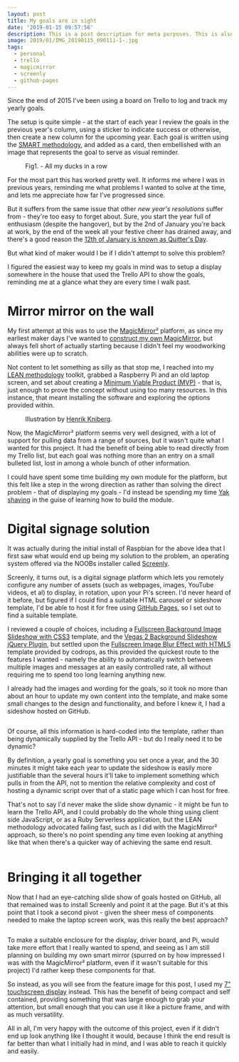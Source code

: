 ```yaml
---
layout: post
title: My goals are in sight
date: '2019-01-15 09:57:56'
description: This is a post description for meta purposes. This is also the excerpt of the article that shows up on the index/home page. Change this in the post YAML.
image: 2019/01/IMG_20190115_090111-1-.jpg
tags:
  - personal
  - trello
  - magicmirror
  - screenly
  - github-pages
---
```


<p class="intro"><span class="dropcap">S</span>ince the end of 2015 I've been using a board on Trello to log and track my yearly goals.</p>

The setup is quite simple - at the start of each year I review the goals in the previous year's column, using a sticker to indicate success or otherwise, then create a new column for the upcoming year. Each goal is written using the [SMART methodology](https://en.wikipedia.org/wiki/SMART_criteria), and added as a card, then embellished with an image that represents the goal to serve as visual reminder.

<figure>
  <img src="{{ '/assets/img/2019/01/trello-goals-1-.png' }}" alt=""> 
  <figcaption>Fig1. - All my ducks in a row</figcaption>
</figure>

For the most part this has worked pretty well. It informs me where I was in previous years, reminding me what problems I wanted to solve at the time, and lets me appreciate how far I've progressed since.

But it suffers from the same issue that other _new year's resolutions_ suffer from - they're too easy to forget about. Sure, you start the year full of enthusiasm (despite the hangover), but by the 2nd of January you're back at work, by the end of the week all your festive cheer has drained away, and there's a good reason the [12th of January is known as Quitter's Day](https://www.independent.co.uk/life-style/quitters-day-new-years-resolutions-give-up-fail-today-a8155386.html).

But what kind of maker would I be if I didn't attempt to solve this problem?

I figured the easiest way to keep my goals in mind was to setup a display somewhere in the house that used the Trello API to show the goals, reminding me at a glance what they are every time I walk past.

# Mirror mirror on the wall

My first attempt at this was to use the [MagicMirror²](https://magicmirror.builders/) platform, as since my earliest maker days I've wanted to [construct my own MagicMirror](https://www.raspberrypi.org/magpi/magic-mirror/), but always fell short of actually starting because I didn't feel my woodworking abilities were up to scratch.

Not content to let something as silly as that stop me, I reached into my [LEAN methodology](https://leankit.com/learn/lean/lean-methodology/) toolkit, grabbed a Raspberry Pi and an old laptop screen, and set about creating a [Minimum Viable Product (MVP)](https://en.wikipedia.org/wiki/Minimum_viable_product) - that is, just enough to prove the concept without using too many resources. In this instance, that meant installing the software and exploring the options provided within.

<figure>
  <img src="{{ '/assets/img/2019/01/mvp.png' }}" alt=""> 
  <figcaption>Illustration by <a href="http://blog.crisp.se/author/henrikkniberg">Henrik Kniberg</a>.</figcaption>
</figure>

Now, the MagicMirror² platform seems very well designed, with a lot of support for pulling data from a range of sources, but it wasn't quite what I wanted for this project. It had the benefit of being able to read directly from my Trello list, but each goal was nothing more than an entry on a small bulleted list, lost in among a whole bunch of other information.

I could have spent some time building my own module for the platform, but this felt like a step in the wrong direction as rather than solving the direct problem - that of displaying my goals - I'd instead be spending my time [Yak shaving](https://seths.blog/2005/03/dont_shave_that/) in the guise of learning how to build the module.

# Digital signage solution

It was actually during the initial install of Raspbian for the above idea that I first saw what would end up being my solution to the problem, an operating system offered via the NOOBs installer called [Screenly](https://www.screenly.io/ose/).

Screenly, it turns out, is a digital signage platform which lets you remotely configure any number of assets (such as webpages, images, YouTube videos, et al) to display, in rotation, upon your Pi's screen. I'd never heard of it before, but figured if I could find a suitable HTML carousel or sideshow template, I'd be able to host it for free using [GitHub Pages](https://pages.github.com/), so I set out to find a suitable template.

I reviewed a couple of choices, including a [Fullscreen Background Image Slideshow with CSS3](https://tympanus.net/codrops/2012/01/02/fullscreen-background-image-slideshow-with-css3/) template, and the [Vegas 2 Background Slideshow jQuery Plugin](https://vegas.jaysalvat.com/), but settled upon the [Fullscreen Image Blur Effect with HTML5](https://tympanus.net/codrops/2011/11/18/fullscreen-image-blur-effect-with-html5/) template provided by codrops, as this provided the quickest route to the features I wanted - namely the ability to automatically switch between multiple images and messages at an easily controlled rate, all without requiring me to spend too long learning anything new.

I already had the images and wording for the goals, so it took no more than about an hour to update my own content into the template, and make some small changes to the design and functionality, and before I knew it, I had a sideshow hosted on GitHub.

<figure>
  <img src="{{ '/assets/img/2019/01/Screenshot_2019-01-15-2019-Saurus-Goals-1-.jpg' }}" alt=""> 
</figure>

Of course, all this information is hard-coded into the template, rather than being dynamically supplied by the Trello API - but do I really need it to be dynamic?

By definition, a yearly goal is something you set once a year, and the 30 minutes it might take each year to update the sideshow is easily more justifiable than the several hours it'll take to implement something which pulls in from the API, not to mention the relative complexity and cost of hosting a dynamic script over that of a static page which I can host for free.

That's not to say I'd never make the slide show dynamic - it might be fun to learn the Trello API, and I could probably do the whole thing using client side JavaScript, or as a Ruby Serverless application, but the LEAN methodology advocated failing fast, such as I did with the MagicMirror² approach, so there's no point spending any time even looking at anything like that when there's a quicker way of achieving the same end result.

<figure>
  <img src="{{ '/assets/img/2019/01/3069944_3x2_fail_fast.jpg' }}" alt=""> 
</figure>

# Bringing it all together

Now that I had an eye-catching slide show of goals hosted on GitHub, all that remained was to install Screenly and point it at the page. But it's at this point that I took a second pivot - given the sheer mess of components needed to make the laptop screen work, was this really the best approach?

<figure>
  <img src="{{ '/assets/img/2019/01/IMG_20190115_093324-1-.jpg' }}" alt=""> 
</figure>

To make a suitable enclosure for the display, driver board, and Pi, would take more effort that I really wanted to spend, and seeing as I am still planning on building my own smart mirror (spurred on by how impressed I was with the MagicMirror² platform, even if it wasn't suitable for this project) I'd rather keep these components for that.

So instead, as you will see from the feature image for this post, I used my [7" touchscreen display](https://thepihut.com/products/official-raspberry-pi-7-touchscreen-display) instead. This has the benefit of being compact and self contained, providing something that was large enough to grab your attention, but small enough that you can use it like a picture frame, and with as much versatility.

All in all, I'm very happy with the outcome of this project, even if it didn't end up look anything like I thought it would, because I think the end result is far better than what I initially had in mind, and I was able to reach it quickly and easily.

<figure>
  <img src="{{ '/assets/img/2019/01/path-to-success-1.jpg' }}" alt=""> 
</figure>
